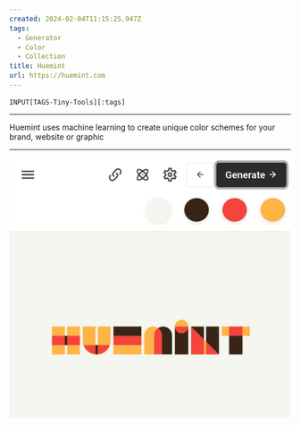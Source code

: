 ```yaml
---
created: 2024-02-04T11:15:25.947Z
tags: 
  - Generator
  - Color
  - Collection
title: Huemint
url: https://huemint.com
---
```

```meta-bind
INPUT[TAGS-Tiny-Tools][:tags]
```

___
Huemint uses machine learning to create unique color schemes for your brand, website or graphic
___

![](_attachments/huemint.jpg)

